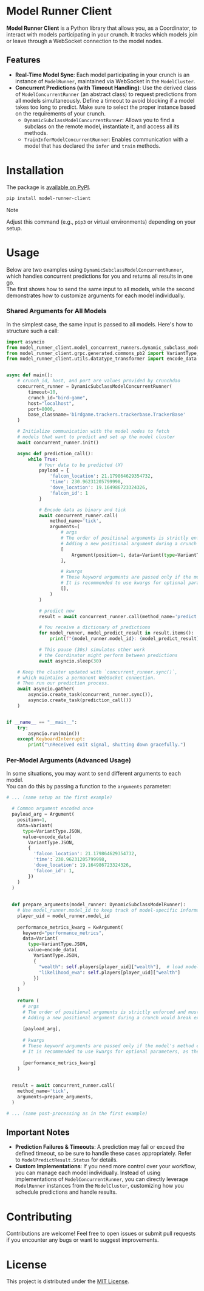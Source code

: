 # Model Runner Client

**Model Runner Client** is a Python library that allows you, as a Coordinator, to interact with models participating in your crunch. It tracks which models join or leave through a WebSocket connection to the model nodes.

## Features

- **Real-Time Model Sync**: Each model participating in your crunch is an instance of `ModelRunner`, maintained via WebSocket in the `ModelCluster`.
- **Concurrent Predictions (with Timeout Handling)**: Use the derived class of `ModelConcurrentRunner` (an abstract class) to request predictions from all models simultaneously. Define a timeout to avoid blocking if a model takes too long
  to predict. Make sure to select the proper instance based on the requirements of your crunch.
    - `DynamicSubclassModelConcurrentRunner`: Allows you to find a subclass on the remote model, instantiate it, and access all its methods.
    - `TrainInferModelConcurrentRunner`: Enables communication with a model that has declared the `infer` and `train` methods.

# Installation

The package is [available on PyPI](https://pypi.org/project/model-runner-client).

```bash
pip install model-runner-client
```

> [!NOTE]
> Adjust this command (e.g., `pip3` or virtual environments) depending on your setup.

# Usage

Below are two examples using `DynamicSubclassModelConcurrentRunner`, which handles concurrent predictions for you and returns all results in one go.  
The first shows how to send the same input to all models, while the second demonstrates how to customize arguments for each model individually.

### Shared Arguments for All Models

In the simplest case, the same input is passed to all models. Here's how to structure such a call:

```python
import asyncio
from model_runner_client.model_concurrent_runners.dynamic_subclass_model_concurrent_runner import DynamicSubclassModelConcurrentRunner
from model_runner_client.grpc.generated.commons_pb2 import VariantType, Argument, Variant
from model_runner_client.utils.datatype_transformer import encode_data


async def main():
    # crunch_id, host, and port are values provided by crunchdao
    concurrent_runner = DynamicSubclassModelConcurrentRunner(
        timeout=10,
        crunch_id="bird-game",
        host="localhost",
        port=8000,
        base_classname='birdgame.trackers.trackerbase.TrackerBase'
    )

    # Initialize communication with the model nodes to fetch 
    # models that want to predict and set up the model cluster
    await concurrent_runner.init()

    async def prediction_call():
        while True:
            # Your data to be predicted (X)
            payload = {
                'falcon_location': 21.179864629354732,
                'time': 230.96231205799998,
                'dove_location': 19.164986723324326,
                'falcon_id': 1
            }

            # Encode data as binary and tick
            await concurrent_runner.call(
                method_name='tick',
                arguments=(
                    # args
                    # The order of positional arguments is strictly enforced and must match the model's method signature.
                    # Adding a new positional argument during a crunch would break existing model implementations.
                    [
                        Argument(position=1, data=Variant(type=VariantType.JSON, value=encode_data(VariantType.JSON, payload)))
                    ],

                    # kwargs
                    # These keyword arguments are passed only if the model's method explicitly expects them.
                    # It is recommended to use kwargs for optional parameters, as they can be introduced without breaking compatibility.
                    [],
                )
            )

            # predict now
            result = await concurrent_runner.call(method_name='predict')

            # You receive a dictionary of predictions
            for model_runner, model_predict_result in result.items():
                print(f"{model_runner.model_id}: {model_predict_result}")

            # This pause (30s) simulates other work 
            # the Coordinator might perform between predictions
            await asyncio.sleep(30)

    # Keep the cluster updated with `concurrent_runner.sync()`, 
    # which maintains a permanent WebSocket connection.
    # Then run our prediction process.
    await asyncio.gather(
        asyncio.create_task(concurrent_runner.sync()),
        asyncio.create_task(prediction_call())
    )


if __name__ == "__main__":
    try:
        asyncio.run(main())
    except KeyboardInterrupt:
        print("\nReceived exit signal, shutting down gracefully.")
```

### Per-Model Arguments (Advanced Usage)

In some situations, you may want to send different arguments to each model.  
You can do this by passing a function to the `arguments` parameter:

```python
# ... (same setup as the first example)

  # Common argument encoded once
  payload_arg = Argument(
    position=1,
    data=Variant(
      type=VariantType.JSON,
      value=encode_data(
        VariantType.JSON,
        {
          'falcon_location': 21.179864629354732,
          'time': 230.96231205799998,
          'dove_location': 19.164986723324326,
          'falcon_id': 1,
        })
    )
  )
  
  
  def prepare_arguments(model_runner: DynamicSubclassModelRunner):
    # Use model_runner.model_id to keep track of model-specific information
    player_uid = model_runner.model_id
  
    performance_metrics_kwarg = KwArgument(
      keyword="performance_metrics",
      data=Variant(
        type=VariantType.JSON,
        value=encode_data(
          VariantType.JSON,
          {
            "wealth": self.players[player_uid]["wealth"],  # load model-specific information
            "likelihood_ewa": self.players[player_uid]["wealth"]
          })
      )
    )
  
    return (
      # args
      # The order of positional arguments is strictly enforced and must match the model's method signature.
      # Adding a new positional argument during a crunch would break existing model implementations.
  
      [payload_arg],
  
      # kwargs
      # These keyword arguments are passed only if the model's method explicitly expects them.
      # It is recommended to use kwargs for optional parameters, as they can be introduced without breaking compatibility.
  
      [performance_metrics_kwarg]
    )
  
  
  result = await concurrent_runner.call(
    method_name='tick',
    arguments=prepare_arguments,
  )

# ... (same post-processing as in the first example)
```

## Important Notes

- **Prediction Failures & Timeouts**: A prediction may fail or exceed the defined timeout, so be sure to handle these cases appropriately. Refer to `ModelPredictResult.Status` for details.
- **Custom Implementations**: If you need more control over your workflow, you can manage each model individually. Instead of using implementations of `ModelConcurrentRunner`, you can directly leverage `ModelRunner` instances from the
  `ModelCluster`, customizing how you schedule predictions and handle results.

# Contributing

Contributions are welcome! Feel free to open issues or submit pull requests if you encounter any bugs or want to suggest improvements.

# License

This project is distributed under the [MIT License](https://choosealicense.com/licenses/mit/).
